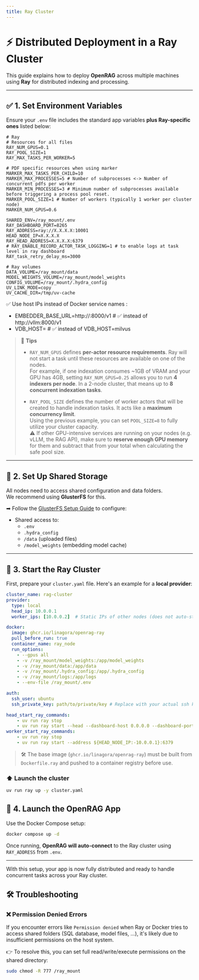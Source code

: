 ```yaml
---
title: Ray Cluster
---
```


# ⚡ Distributed Deployment in a Ray Cluster

This guide explains how to deploy **OpenRAG** across multiple machines using **Ray** for distributed indexing and processing.

---

## ✅ 1. Set Environment Variables

Ensure your `.env` file includes the standard app variables **plus Ray-specific ones** listed below:

```env
# Ray
# Resources for all files
RAY_NUM_GPUS=0.1
RAY_POOL_SIZE=1
RAY_MAX_TASKS_PER_WORKER=5

# PDF specific resources when using marker
MARKER_MAX_TASKS_PER_CHILD=10
MARKER_MAX_PROCESSES=5 # Number of subprocesses <-> Number of concurrent pdfs per worker
MARKER_MIN_PROCESSES=3 # Minimum number of subprocesses available before triggering a process pool reset.
MARKER_POOL_SIZE=1 # Number of workers (typically 1 worker per cluster node)
MARKER_NUM_GPUS=0.6

SHARED_ENV=/ray_mount/.env
RAY_DASHBOARD_PORT=8265
RAY_ADDRESS=ray://X.X.X.X:10001
HEAD_NODE_IP=X.X.X.X
RAY_HEAD_ADDRESS=X.X.X.X:6379
# RAY_ENABLE_RECORD_ACTOR_TASK_LOGGING=1 # to enable logs at task level in ray dashboard
RAY_task_retry_delay_ms=3000

# Ray volumes
DATA_VOLUME=/ray_mount/data
MODEL_WEIGHTS_VOLUME=/ray_mount/model_weights
CONFIG_VOLUME=/ray_mount/.hydra_config
UV_LINK_MODE=copy
UV_CACHE_DIR=/tmp/uv-cache 
```

✅ Use host IPs instead of Docker service names :

- EMBEDDER_BASE_URL=http://<HOST-IP>:8000/v1  # ✅ instead of http://vllm:8000/v1
- VDB_HOST=<HOST-IP>                          # ✅ instead of VDB_HOST=milvus


> 🧠 **Tips**  
>
> - `RAY_NUM_GPUS` defines **per-actor resource requirements**. Ray will not start a task until these resources are available on one of the nodes.  
>   For example, if one indexation consumes ~1GB of VRAM and your GPU has 4GB, setting `RAY_NUM_GPUS=0.25` allows you to run **4 indexers per node**. In a 2-node cluster, that means up to **8 concurrent indexation tasks**.  
>
> - `RAY_POOL_SIZE` defines the number of worker actors that will be created to handle indexation tasks. It acts like a **maximum concurrency limit**.  
>   Using the previous example, you can set `POOL_SIZE=8` to fully utilize your cluster capacity.  
>   ⚠️ If other GPU-intensive services are running on your nodes (e.g. vLLM, the RAG API), make sure to **reserve enough GPU memory** for them and subtract that from your total when calculating the safe pool size.

---

## 📁 2. Set Up Shared Storage

All nodes need to access shared configuration and data folders.  
We recommend using **GlusterFS** for this.

➡ Follow the [GlusterFS Setup Guide](./setup_glusterfs.md) to configure:

- Shared access to:
  - `.env`
  - `.hydra_config`
  - `/data` (uploaded files)
  - `/model_weights` (embedding model cache)

---

## 🚀 3. Start the Ray Cluster

First, prepare your `cluster.yaml` file. Here's an example for a **local provider**:

```yaml
cluster_name: rag-cluster
provider:
  type: local
  head_ip: 10.0.0.1
  worker_ips: [10.0.0.2]  # Static IPs of other nodes (does not auto-start workers)

docker:
  image: ghcr.io/linagora/openrag-ray
  pull_before_run: true
  container_name: ray_node
  run_options:
    - --gpus all
    - -v /ray_mount/model_weights:/app/model_weights
    - -v /ray_mount/data:/app/data
    - -v /ray_mount/.hydra_config:/app/.hydra_config
    - -v /ray_mount/logs:/app/logs
    - --env-file /ray_mount/.env

auth:
  ssh_user: ubuntu
  ssh_private_key: path/to/private/key # Replace with your actual ssh key path

head_start_ray_commands:
    - uv run ray stop
    - uv run ray start --head --dashboard-host 0.0.0.0 --dashboard-port ${RAY_DASHBOARD_PORT:-8265} --node-ip-address ${HEAD_NODE_IP} --autoscaling-config=~/ray_bootstrap_config.yaml
worker_start_ray_commands:
    - uv run ray stop
    - uv run ray start --address ${HEAD_NODE_IP:-10.0.0.1}:6379
```

> 🛠️ The base image (`ghcr.io/linagora/openrag-ray`) must be built from `Dockerfile.ray` and pushed to a container registry before use.

### ⬆️ Launch the cluster

```bash
uv run ray up -y cluster.yaml
```

## 🐳 4. Launch the OpenRAG App

Use the Docker Compose setup:

```bash
docker compose up -d
```

Once running, **OpenRAG will auto-connect** to the Ray cluster using `RAY_ADDRESS` from `.env`.

---

With this setup, your app is now fully distributed and ready to handle concurrent tasks across your Ray cluster.


## 🛠️ Troubleshooting

### ❌ Permission Denied Errors

If you encounter errors like `Permission denied` when Ray or Docker tries to access shared folders (SQL database, model files, ...), it's likely due to insufficient permissions on the host system.

👉 To resolve this, you can set full read/write/execute permissions on the shared directory:

```bash
sudo chmod -R 777 /ray_mount
```